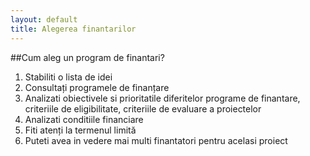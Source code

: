 ```yaml
---
layout: default
title: Alegerea finantarilor
---
```

##Cum aleg un program de finantari?
<ol>
    <li>Stabiliti o lista de idei</li>
    <li>Consultați programele de finanțare</li>
    <li>Analizati obiectivele si prioritatile diferitelor programe de finantare, criteriile de eligibilitate, criteriile de evaluare a proiectelor</li>
    <li>Analizati conditiile financiare</li>
    <li>Fiti atenți la termenul limită</li>
    <li>Puteti avea in vedere mai multi finantatori pentru acelasi proiect</li>
</ol>


